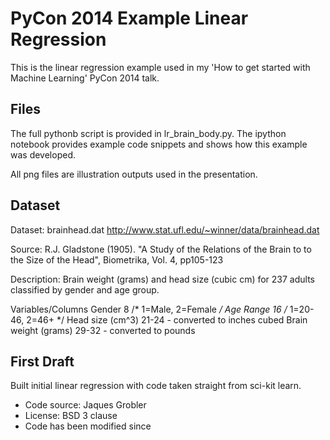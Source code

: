 # PyCon 2014 Example Linear Regression

This is the linear regression example used in my 'How to get started with Machine Learning' PyCon 2014 talk. 


Files
--------

The full pythonb script is provided in lr_brain_body.py. The ipython notebook provides example code snippets and shows how this example was developed.

All png files are illustration outputs used in the presentation.


Dataset
--------

Dataset:  brainhead.dat
http://www.stat.ufl.edu/~winner/data/brainhead.dat

Source: R.J. Gladstone (1905). "A Study of the Relations of the Brain to 
to the Size of the Head", Biometrika, Vol. 4, pp105-123

Description: Brain weight (grams) and head size (cubic cm) for 237
adults classified by gender and age group.

Variables/Columns
Gender   8   /* 1=Male, 2=Female  */
Age Range  16   /* 1=20-46, 2=46+  */
Head size (cm^3)  21-24 - converted to inches cubed
Brain weight (grams)  29-32 - converted to pounds



First Draft
--------

Built initial linear regression with code taken straight from sci-kit learn.

- Code source: Jaques Grobler
- License: BSD 3 clause
- Code has been modified since
